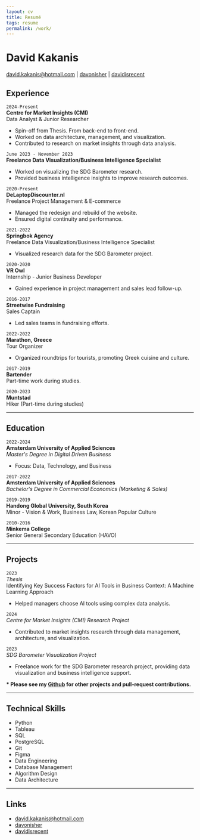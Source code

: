 ```yaml
---
layout: cv
title: Resumé
tags: resume
permalink: /work/
---
```

# David Kakanis

<div id="webaddress">
<a href="mailto:david.kakanis@hotmail.com">david.kakanis@hotmail.com</a>
|
<i class="fa fa-github"></i> <a href="http://github.com/davonisher">davonisher</a>
|
<i class="fa fa-twitter"></i> <a href="http://twitter.com/davidisrecent">davidisrecent</a>
</div>

## Experience

`2024-Present`  
__Centre for Market Insights (CMI)__  
Data Analyst & Junior Researcher  
- Spin-off from Thesis. From back-end to front-end.
- Worked on data architecture, management, and visualization.  
- Contributed to research on market insights through data analysis.

`June 2023 - November 2023`  
__Freelance Data Visualization/Business Intelligence Specialist__  
- Worked on visualizing the SDG Barometer research.  
- Provided business intelligence insights to improve research outcomes.

`2020-Present`  
__DeLaptopDiscounter.nl__  
Freelance Project Management & E-commerce  
- Managed the redesign and rebuild of the website.  
- Ensured digital continuity and performance.

`2021-2022`  
__Springbok Agency__  
Freelance Data Visualization/Business Intelligence Specialist  
- Visualized research data for the SDG Barometer project.

`2020-2020`  
__VR Owl__  
Internship - Junior Business Developer  
- Gained experience in project management and sales lead follow-up.

`2016-2017`  
__Streetwise Fundraising__  
Sales Captain  
- Led sales teams in fundraising efforts.

`2022-2022`  
__Marathon, Greece__  
Tour Organizer  
- Organized roundtrips for tourists, promoting Greek cuisine and culture.

`2017-2019`  
__Bartender__  
Part-time work during studies.

`2020-2023`  
__Muntstad__  
Hiker (Part-time during studies)

---

## Education

`2022-2024`  
__Amsterdam University of Applied Sciences__  
*Master's Degree in Digital Driven Business*  
- Focus: Data, Technology, and Business  

`2017-2022`  
__Amsterdam University of Applied Sciences__  
*Bachelor's Degree in Commercial Economics (Marketing & Sales)*  

`2019-2019`  
__Handong Global University, South Korea__  
Minor - Vision & Work, Business Law, Korean Popular Culture

`2010-2016`  
__Minkema College__  
Senior General Secondary Education (HAVO)

---

## Projects

`2023`  
*Thesis*  
Identifying Key Success Factors for AI Tools in Business Context: A Machine Learning Approach  
- Helped managers choose AI tools using complex data analysis.

`2024`  
*Centre for Market Insights (CMI) Research Project*  
- Contributed to market insights research through data management, architecture, and visualization.

`2023`  
*SDG Barometer Visualization Project*  
- Freelance work for the SDG Barometer research project, providing data visualization and business intelligence support.

__* Please see my [Github](http://github.com/davonisher) for other projects and pull-request contributions.__

---

## Technical Skills

- Python  
- Tableau  
- SQL  
- PostgreSQL  
- Git  
- Figma  
- Data Engineering  
- Database Management  
- Algorithm Design  
- Data Architecture

---

## Links

* <i class="fa fa-envelope"></i> <a href="mailto:david.kakanis@hotmail.com">david.kakanis@hotmail.com</a><br />
* <i class="fa fa-github"></i> <a href="http://github.com/davonisher">davonisher</a><br />
* <i class="fa fa-twitter"></i> <a href="http://twitter.com/davidisrecent">davidisrecent</a><br />

